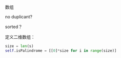 数组

no duplicant?

sorted？

定义二维数组：


```py
size = len(s)
self.isPalindrome = [[0]*size for i in range(size)]
        
```

